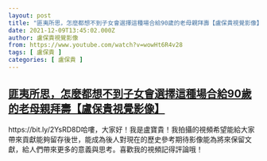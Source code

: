 ```yaml
---
layout: post
title: "匪夷所思，怎麼都想不到子女會選擇這種場合給90歲的老母親拜壽【盧保貴視覺影像】"
date: 2021-12-09T13:45:02.000Z
author: 盧保貴視覺影像
from: https://www.youtube.com/watch?v=wowHt6R4v28
tags: [ 盧保貴 ]
categories: [ 盧保貴 ]
---
```

<!--1639057502000-->
[匪夷所思，怎麼都想不到子女會選擇這種場合給90歲的老母親拜壽【盧保貴視覺影像】](https://www.youtube.com/watch?v=wowHt6R4v28)
------

<div>
https://bit.ly/2YsRD8D哈嘍，大家好！我是盧寶貴！我拍攝的視頻希望能給大家帶來貢獻能夠留存後世，能成為後人對現在的歷史參考期待影像能為將來保留文獻，給人們帶來更多的意義與思考。喜歡我的視頻記得評論哦！
</div>
